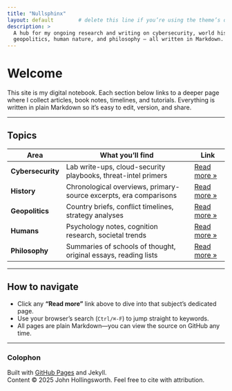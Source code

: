 ```yaml
---
title: "Nullsphinx"
layout: default        # delete this line if you’re using the theme’s default
description: >
  A hub for my ongoing research and writing on cybersecurity, world history,
  geopolitics, human nature, and philosophy – all written in Markdown.
---
```


# Welcome

This site is my digital notebook. Each section below links to a deeper page
where I collect articles, book notes, timelines, and tutorials. Everything is
written in plain Markdown so it’s easy to edit, version, and share.

---

## Topics

| Area | What you’ll find | Link |
|------|------------------|------|
| **Cybersecurity** | Lab write-ups, cloud-security playbooks, threat-intel primers | [Read more »](cybersecurity.md) |
| **History** | Chronological overviews, primary-source excerpts, era comparisons | [Read more »](history.md) |
| **Geopolitics** | Country briefs, conflict timelines, strategy analyses | [Read more »](geopolitics.md) |
| **Humans** | Psychology notes, cognition research, societal trends | [Read more »](humans.md) |
| **Philosophy** | Summaries of schools of thought, original essays, reading lists | [Read more »](philosophy.md) |

---

## How to navigate

* Click any **“Read more”** link above to dive into that subject’s dedicated page.  
* Use your browser’s search (`Ctrl/⌘-F`) to jump straight to keywords.  
* All pages are plain Markdown—you can view the source on GitHub any time.

---

### Colophon

Built with [GitHub Pages](https://pages.github.com/) and Jekyll.  
Content © 2025 John Hollingsworth. Feel free to cite with attribution.

